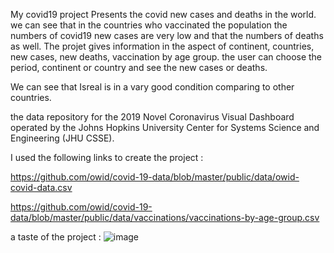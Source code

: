 My covid19 project Presents the covid new cases and deaths in the world.
we can see that in the countries who vaccinated the population the numbers of covid19 new cases are very low and that the numbers of deaths as well. 
The projet gives information in the aspect of continent, countries, new cases, new deaths, vaccination by age group.
the user can choose the period, continent or country and see the new cases or deaths.

We can see that Isreal is in a vary good condition comparing to other countries.

the data repository for the 2019 Novel Coronavirus Visual Dashboard operated by the Johns Hopkins University Center for Systems Science and Engineering (JHU CSSE).

I used the following links to create the project :

https://github.com/owid/covid-19-data/blob/master/public/data/owid-covid-data.csv

https://github.com/owid/covid-19-data/blob/master/public/data/vaccinations/vaccinations-by-age-group.csv

a taste of the project :
![image](https://user-images.githubusercontent.com/94347944/141804841-da7c325b-9ff6-4d32-ba1c-1c1418f8d673.png)





